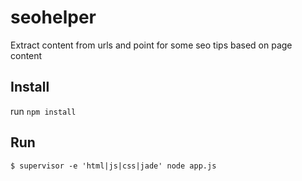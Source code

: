 # seohelper
Extract content from urls and point for some seo tips based on page content

## Install
run `npm install`

## Run
`$ supervisor -e 'html|js|css|jade' node app.js`
